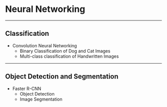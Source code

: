 # Neural Networking

---

## Classification

- Convolution Neural Networking
  - Binary Classification of Dog and Cat Images
  - Multi-class classification of Handwritten Images

---

## Object Detection and Segmentation

- Faster R-CNN
  - Object Detection
  - Image Segmentation
